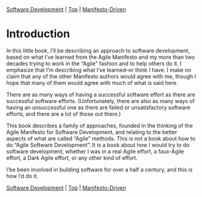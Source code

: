 [Software Development](00.html) | [Top](index.html) | [Manifesto-Driven](02.html)

# Introduction #

In this little book, I’ll be describing an approach to software development, based on what I’ve learned from the Agile Manifesto and my more than two decades trying to work in the “Agile” fashion and to help others do it. I emphasize that I’m describing what I’ve learned–or think I have. I make no claim that any of the other Manifesto authors would agree with me, though I hope that many of them would agree with much of what is said here.
  

There are as many ways of having a successful software effort as there are successful software efforts. (Unfortunately, there are also as many ways of having an unsuccessful one as there are failed or unsatisfactory software efforts, and there are a lot of those out there.)

This book describes a family of approaches, founded in the thinking of the Agile Manifesto for Software Development, and relating to the better aspects of what are called “Agile” methods. This is not a book about how to do “Agile Software Development”. It is a book about how I would try to do software development, whether I was in a real Agile effort, a faux-Agile effort, a Dark Agile effort, or any other kind of effort. 

I’be been involved in building software for over a half a century, and this is how I’d do it.




[Software Development](00.html) | [Top](index.html) | [Manifesto-Driven](02.html)


<!--ignore-->


